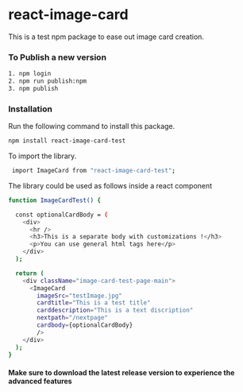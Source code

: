 # react-image-card
This is a test npm package to ease out image card creation.

### To Publish a new version
```bash
1. npm login
2. npm run publish:npm
3. npm publish
```

### Installation
Run the following command to install this package.

```bash
npm install react-image-card-test
```

To import the library.
```bash
 import ImageCard from "react-image-card-test";
```

The library could be used as follows inside a react component
```bash
function ImageCardTest() {

  const optionalCardBody = (
    <div>
      <hr />
      <h3>This is a separate body with customizations !</h3>
      <p>You can use general html tags here</p>
    </div>
  );

  return (
    <div className="image-card-test-page-main">
      <ImageCard 
        imageSrc="testImage.jpg" 
        cardtitle="This is a test title" 
        carddescription="This is a text discription" 
        nextpath="/nextpage"
        cardbody={optionalCardBody} 
        />
    </div>
  );
}
 ```

 #### Make sure to download the latest release version to experience the advanced features